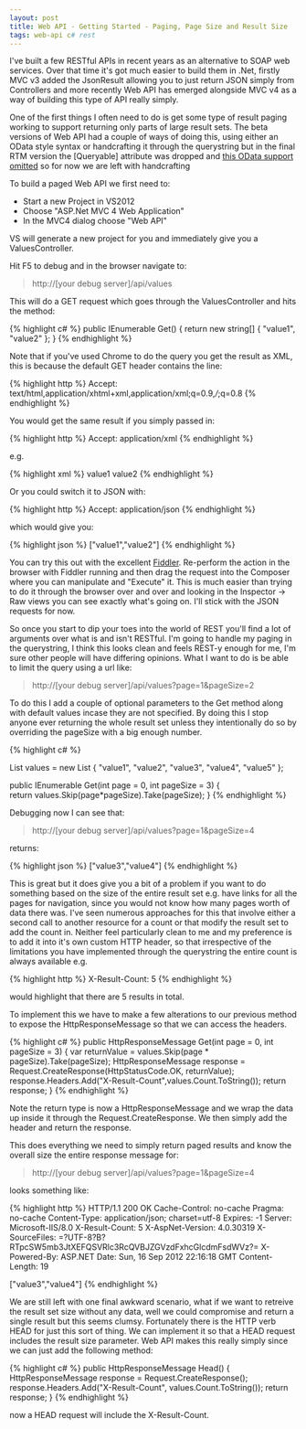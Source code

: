 ```yaml
---
layout: post
title: Web API - Getting Started - Paging, Page Size and Result Size
tags: web-api c# rest
---
```

I've built a few RESTful APIs in recent years as an alternative to SOAP web services. Over that time it's got much easier to build them in .Net, firstly MVC v3 added the JsonResult allowing you to just return JSON simply from Controllers and more recently Web API has emerged alongside MVC v4 as a way of building this type of API really simply.

One of the first things I often need to do is get some type of result paging working to support returning only parts of large result sets. The beta versions of Web API had a couple of ways of doing this, using either an OData style syntax or handcrafting it through the querystring but in the final RTM version the [Queryable] attribute was dropped and [this OData support omitted](http://aspnetwebstack.codeplex.com/SourceControl/changeset/af11adf6b3c5 "http://aspnetwebstack.codeplex.com/SourceControl/changeset/af11adf6b3c5") so for now we are left with handcrafting

To build a paged Web API we first need to: 

* Start a new Project in VS2012
* Choose "ASP.Net MVC 4 Web Application" 
* In the MVC4 dialog choose "Web API"

VS will generate a new project for you and immediately give you a ValuesController.

Hit F5 to debug and in the browser navigate to:

> http://[your debug server]/api/values

This will do a GET request which goes through the ValuesController and hits the method:

{% highlight c# %}
public IEnumerable<string> Get()
{
    return new string[] { "value1", "value2" };
}
{% endhighlight %}

Note that if you've used Chrome to do the query you get the result as XML, this is because the default GET header contains the line:

{% highlight http %}
Accept: text/html,application/xhtml+xml,application/xml;q=0.9,*/*;q=0.8
{% endhighlight %}

You would get the same result if you simply passed in:

{% highlight http %}
Accept: application/xml
{% endhighlight %}

e.g.

{% highlight xml %}
<ArrayOfstring xmlns:i="http://www.w3.org/2001/XMLSchema-instance" xmlns="http://schemas.microsoft.com/2003/10/Serialization/Arrays">
	<string>value1</string>
	<string>value2</string>
</ArrayOfstring>
{% endhighlight %}

Or you could switch it to JSON with:

{% highlight http %}
Accept: application/json
{% endhighlight %}

which would give you:

{% highlight json %}
["value1","value2"]
{% endhighlight %}

You can try this out with the excellent [Fiddler](http://www.fiddler2.com/fiddler2/ "http://www.fiddler2.com/fiddler2/"). Re-perform the action in the browser with Fiddler running and then drag the request into the Composer where you can manipulate and "Execute" it. This is much easier than trying to do it through the browser over and over and looking in the Inspector -> Raw views you can see exactly what's going on. I'll stick with the JSON requests for now.

So once you start to dip your toes into the world of REST you'll find a lot of arguments over what is and isn't RESTful. I'm going to handle my paging in the querystring, I think this looks clean and feels REST-y enough for me, I'm sure other people will have differing opinions. What I want to do is be able to limit the query using a url like:

> http://[your debug server]/api/values?page=1&pageSize=2

To do this I add a couple of optional parameters to the Get method along with default values incase they are not specified. By doing this I stop anyone ever returning the whole result set unless they intentionally do so by overriding the pageSize with a big enough number.

{% highlight c# %}

List<string> values = new List<string>
        {
            "value1", "value2", "value3", "value4", "value5"
        };

public IEnumerable<string> Get(int page = 0, int pageSize = 3)
{                
    return values.Skip(page*pageSize).Take(pageSize);
}
{% endhighlight %}

Debugging now I can see that:

> http://[your debug server]/api/values?page=1&pageSize=4

returns:

{% highlight json %}
["value3","value4"]
{% endhighlight %}

This is great but it does give you a bit of a problem if you want to do something based on the size of the entire result set e.g. have links for all the pages for navigation, since you would not know how many pages worth of data there was. I've seen numerous approaches for this that involve either a second call to another resource for a count or that modify the result set to add the count in. Neither feel particularly clean to me and my preference is to add it into it's own custom HTTP header, so that irrespective of the limitations you have implemented through the querystring the entire count is always available e.g.

{% highlight http %}
X-Result-Count: 5
{% endhighlight %}

would highlight that there are 5 results in total.

To implement this we have to make a few alterations to our previous method to expose the HttpResponseMessage so that we can access the headers.

{% highlight c# %}
public HttpResponseMessage Get(int page = 0, int pageSize = 3)
        {
            var returnValue = values.Skip(page * pageSize).Take(pageSize);
            HttpResponseMessage response = Request.CreateResponse(HttpStatusCode.OK, returnValue);
            response.Headers.Add("X-Result-Count",values.Count.ToString());
            return response;
        }
{% endhighlight %}

Note the return type is now a HttpResponseMessage and we wrap the data up inside it through the Request.CreateResponse. We then simply add the header and return the response.

This does everything we need to simply return paged results and know the overall size the entire response message for:

> http://[your debug server]/api/values?page=1&pageSize=4

looks something like:

{% highlight http %}
HTTP/1.1 200 OK
Cache-Control: no-cache
Pragma: no-cache
Content-Type: application/json; charset=utf-8
Expires: -1
Server: Microsoft-IIS/8.0
X-Result-Count: 5
X-AspNet-Version: 4.0.30319
X-SourceFiles: =?UTF-8?B?RTpcSW5mb3JtXEFQSVRlc3RcQVBJZGVzdFxhcGlcdmFsdWVz?=
X-Powered-By: ASP.NET
Date: Sun, 16 Sep 2012 22:16:18 GMT
Content-Length: 19

["value3","value4"]
{% endhighlight %}

We are still left with one final awkward scenario, what if we want to retreive the result set size without any data, well we could compromise and return a single result but this seems clumsy. Fortunately there is the HTTP verb HEAD for just this sort of thing. We can implement it so that a HEAD request includes the result size parameter. Web API makes this really simply since we can just add the following method:

{% highlight c# %}
public HttpResponseMessage Head()
{
    HttpResponseMessage response = Request.CreateResponse();
    response.Headers.Add("X-Result-Count", values.Count.ToString());
    return response;
}
{% endhighlight %}

now a HEAD request will include the X-Result-Count.
